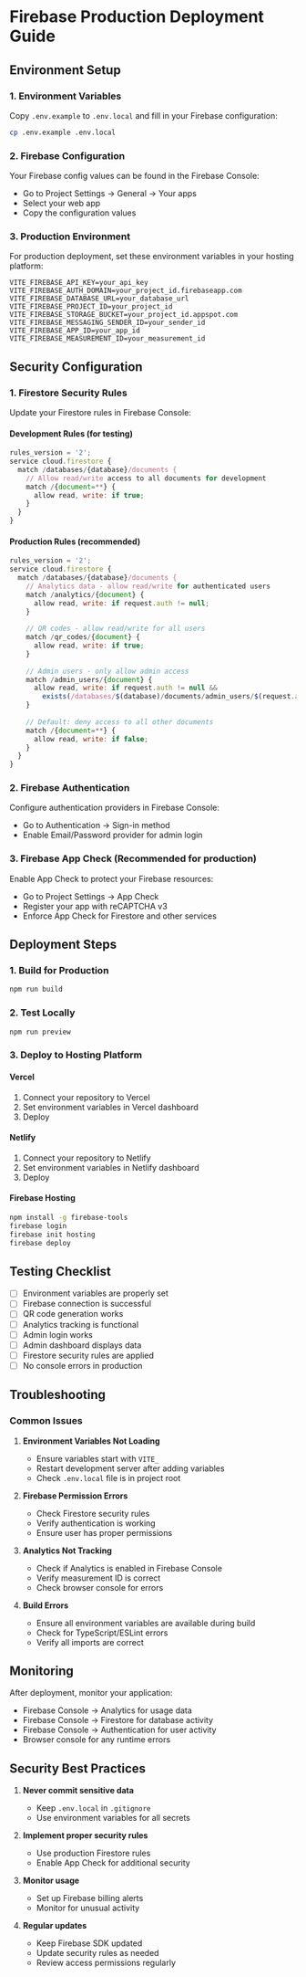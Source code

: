 # Firebase Production Deployment Guide

## Environment Setup

### 1. Environment Variables
Copy `.env.example` to `.env.local` and fill in your Firebase configuration:

```bash
cp .env.example .env.local
```

### 2. Firebase Configuration
Your Firebase config values can be found in the Firebase Console:
- Go to Project Settings → General → Your apps
- Select your web app
- Copy the configuration values

### 3. Production Environment
For production deployment, set these environment variables in your hosting platform:

```
VITE_FIREBASE_API_KEY=your_api_key
VITE_FIREBASE_AUTH_DOMAIN=your_project_id.firebaseapp.com
VITE_FIREBASE_DATABASE_URL=your_database_url
VITE_FIREBASE_PROJECT_ID=your_project_id
VITE_FIREBASE_STORAGE_BUCKET=your_project_id.appspot.com
VITE_FIREBASE_MESSAGING_SENDER_ID=your_sender_id
VITE_FIREBASE_APP_ID=your_app_id
VITE_FIREBASE_MEASUREMENT_ID=your_measurement_id
```

## Security Configuration

### 1. Firestore Security Rules
Update your Firestore rules in Firebase Console:

#### Development Rules (for testing)
```javascript
rules_version = '2';
service cloud.firestore {
  match /databases/{database}/documents {
    // Allow read/write access to all documents for development
    match /{document=**} {
      allow read, write: if true;
    }
  }
}
```

#### Production Rules (recommended)
```javascript
rules_version = '2';
service cloud.firestore {
  match /databases/{database}/documents {
    // Analytics data - allow read/write for authenticated users
    match /analytics/{document} {
      allow read, write: if request.auth != null;
    }
    
    // QR codes - allow read/write for all users
    match /qr_codes/{document} {
      allow read, write: if true;
    }
    
    // Admin users - only allow admin access
    match /admin_users/{document} {
      allow read, write: if request.auth != null && 
        exists(/databases/$(database)/documents/admin_users/$(request.auth.uid));
    }
    
    // Default: deny access to all other documents
    match /{document=**} {
      allow read, write: if false;
    }
  }
}
```

### 2. Firebase Authentication
Configure authentication providers in Firebase Console:
- Go to Authentication → Sign-in method
- Enable Email/Password provider for admin login

### 3. Firebase App Check (Recommended for production)
Enable App Check to protect your Firebase resources:
- Go to Project Settings → App Check
- Register your app with reCAPTCHA v3
- Enforce App Check for Firestore and other services

## Deployment Steps

### 1. Build for Production
```bash
npm run build
```

### 2. Test Locally
```bash
npm run preview
```

### 3. Deploy to Hosting Platform

#### Vercel
1. Connect your repository to Vercel
2. Set environment variables in Vercel dashboard
3. Deploy

#### Netlify
1. Connect your repository to Netlify
2. Set environment variables in Netlify dashboard
3. Deploy

#### Firebase Hosting
```bash
npm install -g firebase-tools
firebase login
firebase init hosting
firebase deploy
```

## Testing Checklist

- [ ] Environment variables are properly set
- [ ] Firebase connection is successful
- [ ] QR code generation works
- [ ] Analytics tracking is functional
- [ ] Admin login works
- [ ] Admin dashboard displays data
- [ ] Firestore security rules are applied
- [ ] No console errors in production

## Troubleshooting

### Common Issues

1. **Environment Variables Not Loading**
   - Ensure variables start with `VITE_`
   - Restart development server after adding variables
   - Check `.env.local` file is in project root

2. **Firebase Permission Errors**
   - Check Firestore security rules
   - Verify authentication is working
   - Ensure user has proper permissions

3. **Analytics Not Tracking**
   - Check if Analytics is enabled in Firebase Console
   - Verify measurement ID is correct
   - Check browser console for errors

4. **Build Errors**
   - Ensure all environment variables are available during build
   - Check for TypeScript/ESLint errors
   - Verify all imports are correct

## Monitoring

After deployment, monitor your application:
- Firebase Console → Analytics for usage data
- Firebase Console → Firestore for database activity
- Firebase Console → Authentication for user activity
- Browser console for any runtime errors

## Security Best Practices

1. **Never commit sensitive data**
   - Keep `.env.local` in `.gitignore`
   - Use environment variables for all secrets

2. **Implement proper security rules**
   - Use production Firestore rules
   - Enable App Check for additional security

3. **Monitor usage**
   - Set up Firebase billing alerts
   - Monitor for unusual activity

4. **Regular updates**
   - Keep Firebase SDK updated
   - Update security rules as needed
   - Review access permissions regularly
